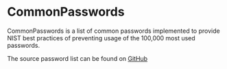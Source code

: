 CommonPasswords
================

CommonPasswords is a list of common passwords implemented to provide NIST best practices of preventing usage of the 100,000 most used passwords.

The source password list can be found on [GitHub](https://github.com/danielmiessler/SecLists/blob/aad07ff/Passwords/10_million_password_list_top_100000.txt)
